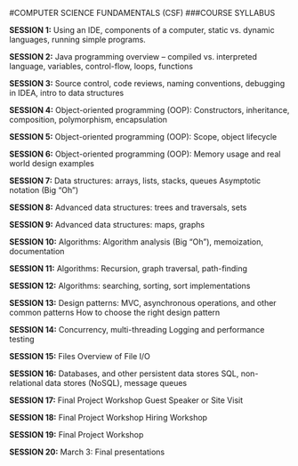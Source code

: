 #COMPUTER SCIENCE FUNDAMENTALS (CSF)
###COURSE SYLLABUS

**SESSION 1:**
Using an IDE, components of a computer, static vs. 
dynamic languages, running simple programs. 

**SESSION 2:**
Java programming overview – compiled vs. interpreted language, variables, control-flow, loops, functions

**SESSION 3:**
Source control, code reviews, naming conventions, debugging in IDEA, intro to data structures

**SESSION 4:**
Object-oriented programming (OOP): Constructors, inheritance, composition, polymorphism, encapsulation

**SESSION 5:**
Object-oriented programming (OOP): Scope, object lifecycle

**SESSION 6:**
Object-oriented programming (OOP): Memory usage and real world design examples

**SESSION 7:**
Data structures: arrays, lists, stacks, queues
Asymptotic notation (Big “Oh”)

**SESSION 8:**
Advanced data structures: trees and traversals, sets

**SESSION 9:**
Advanced data structures: maps, graphs

**SESSION 10:**
Algorithms: Algorithm analysis (Big “Oh”), memoization, documentation

**SESSION 11:**
Algorithms: Recursion, graph traversal, path-finding

**SESSION 12:**
Algorithms: searching, sorting, sort implementations

**SESSION 13:**
Design patterns: MVC, asynchronous operations, and other common patterns
How to choose the right design pattern

**SESSION 14:**
Concurrency, multi-threading
Logging and performance testing

**SESSION 15:**
Files
Overview of File I/O

**SESSION 16:**
Databases, and other persistent data stores
SQL, non-relational data stores (NoSQL), message queues

**SESSION 17:**
Final Project Workshop
Guest Speaker or Site Visit

**SESSION 18:**
Final Project Workshop
Hiring Workshop

**SESSION 19:**
Final Project Workshop

**SESSION 20:**
March 3: Final presentations

